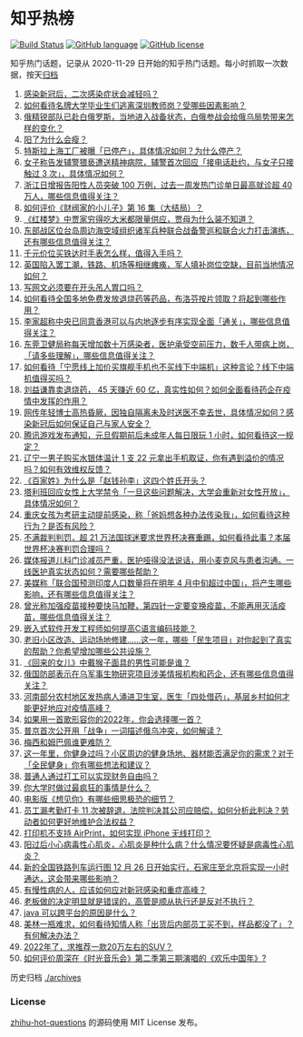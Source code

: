 # 知乎热榜
[![Build Status](https://github.com/ToWeLong/zhihu-hot-questions/workflows/CI/badge.svg)](https://github.com/ToWeLong/zhihu-hot-questions/actions)
[![GitHub language](https://img.shields.io/badge/language-golang-orange.svg)](https://golang.org/)
[![GitHub license](https://img.shields.io/github/license/ToWeLong/zhihu-hot-questions)](https://github.com/ToWeLong/zhihu-hot-questions/blob/main/LICENSE)

知乎热门话题，记录从 2020-11-29 日开始的知乎热门话题。每小时抓取一次数据，按天[归档](./archives)

<!-- BEGIN -->

1. [感染新冠后，二次感染症状会减轻吗？](https://www.zhihu.com/question/573355274)
1. [如何看待名牌大学毕业生们逃离深圳教师岗？受哪些因素影响？](https://www.zhihu.com/question/574577601)
1. [俄精锐部队已赴白俄罗斯，当地进入战备状态，白俄参战会给俄乌局势带来怎样的变化？](https://www.zhihu.com/question/574116074)
1. [阳了为什么会瘦？](https://www.zhihu.com/question/574589349)
1. [特斯拉上海工厂被曝「已停产」，具体情况如何？为什么停产？](https://www.zhihu.com/question/574546255)
1. [女子称告发辅警猥亵遭送精神病院，辅警首次回应「接电话赴约，与女子只接触过 3 次」，具体情况如何？](https://www.zhihu.com/question/573785070)
1. [浙江日增报告阳性人员突破 100 万例，过去一周发热门诊单日最高就诊超 40 万人，哪些信息值得关注？](https://www.zhihu.com/question/574581714)
1. [如何评价《财阀家的小儿子》第 16 集（大结局）？](https://www.zhihu.com/question/573021589)
1. [《红楼梦》中贾家穷得吃大米都限量供应，贾母为什么装不知道？](https://www.zhihu.com/question/561399508)
1. [东部战区位台岛周边海空域组织诸军兵种联合战备警巡和联合火力打击演练，还有哪些信息值得关注？](https://www.zhihu.com/question/574602435)
1. [千元价位买铁达时手表怎么样，值得入手吗？](https://www.zhihu.com/question/573796641)
1. [英国陷入罢工潮，铁路、机场等相继瘫痪，军人填补岗位空缺，目前当地情况如何？](https://www.zhihu.com/question/574569825)
1. [写网文必须要在开头吊人胃口吗？](https://www.zhihu.com/question/573968645)
1. [如何看待全国多地免费发放退烧药等药品，布洛芬按片领取？将起到哪些作用？](https://www.zhihu.com/question/573726929)
1. [李家超称中央已同意香港可以与内地逐步有序实现全面「通关」，哪些信息值得关注？](https://www.zhihu.com/question/574351535)
1. [东莞卫健局称每天增加数十万感染者，医护承受空前压力，数千人带病上岗，「请多些理解」，哪些信息值得关注？](https://www.zhihu.com/question/574304678)
1. [如何看待「宁愿线上加价买旗舰手机也不买线下中端机」这种言论？线下中端机值得买吗？](https://www.zhihu.com/question/574583699)
1. [刘益谦靠卖退烧药， 45 天赚近 60 亿，真实性如何？如何全面看待药企在疫情中发挥的作用？](https://www.zhihu.com/question/574012657)
1. [网传年轻博士高热昏厥，因独自隔离未及时送医不幸去世，具体情况如何？感染新冠后如何保证自己与家人安全？](https://www.zhihu.com/question/574333856)
1. [腾讯游戏发布通知，元旦假期前后未成年人每日限玩 1 小时，如何看待这一规定？](https://www.zhihu.com/question/574337431)
1. [辽宁一男子购买水银体温计 1 支 22 元拿出手机取证，你有遇到溢价的情况吗？如何有效维权反馈？](https://www.zhihu.com/question/574569834)
1. [《百家姓》为什么是「赵钱孙李」这四个姓氏开头？](https://www.zhihu.com/question/573073042)
1. [塔利班回应女性上大学禁令「一旦这些问题解决，大学会重新对女性开放」，具体情况如何？](https://www.zhihu.com/question/574042613)
1. [重庆女孩为考研主动提前感染，称「爸妈想各种办法传染我」，如何看待这种行为？是否有风险？](https://www.zhihu.com/question/574111061)
1. [不满裁判判罚，超 21 万法国球迷要求世界杯决赛重踢，如何看待此事？本届世界杯决赛判罚合理吗？](https://www.zhihu.com/question/574481137)
1. [媒体报道儿科门诊减员严重，医护哑得没法说话，用小麦克风与患者沟通。一线医护真实状态如何？需要哪些帮助？](https://www.zhihu.com/question/574595705)
1. [美媒称「联合国预测印度人口数量将在明年 4 月中旬超过中国」，将产生哪些影响，还有哪些信息值得关注？](https://www.zhihu.com/question/574560198)
1. [曾光称加强疫苗接种要快马加鞭，第四针一定要变换疫苗，不能再用灭活疫苗，哪些信息值得关注？](https://www.zhihu.com/question/573976397)
1. [嵌入式软件开发工程师如何提高C语言编码技能？](https://www.zhihu.com/question/572133148)
1. [老旧小区改造、运动场地修建……这一年，哪些「民生项目」对你起到了真实的帮助？你希望增加哪些公共设施？](https://www.zhihu.com/question/570970036)
1. [《回来的女儿》中戴猴子面具的男性可能是谁？](https://www.zhihu.com/question/573865646)
1. [俄国防部表示在乌军事生物研究项目涉美情报机构和药企，还有哪些信息值得关注？](https://www.zhihu.com/question/574478166)
1. [河南部分农村地区发热病人涌进卫生室，医生「四处借药」，基层乡村如何才能更好地应对疫情高峰？](https://www.zhihu.com/question/574511110)
1. [如果用一首歌形容你的2022年，你会选择哪一首？](https://www.zhihu.com/question/574551160)
1. [普京首次公开用「战争」一词描述俄乌冲突，如何解读？](https://www.zhihu.com/question/574587643)
1. [梅西和姆巴佩谁更难防？](https://www.zhihu.com/question/574280499)
1. [这一年里，你健身过吗？小区周边的健身场地、器材能否满足你的需求？对于「全民健身」你有哪些想法和建议？](https://www.zhihu.com/question/570977943)
1. [普通人通过打工可以实现财务自由吗？](https://www.zhihu.com/question/573496717)
1. [你大学时做过最疯狂的事情是什么？](https://www.zhihu.com/question/568369826)
1. [电影版《想见你》有哪些细思极恐的细节？](https://www.zhihu.com/question/574116817)
1. [员工漏考勤打卡 11 次被辞退，法院判决其公司应赔偿，如何分析此判决？劳动者如何更好地维护合法权益？](https://www.zhihu.com/question/573841009)
1. [打印机不支持 AirPrint，如何实现 iPhone 无线打印？](https://www.zhihu.com/question/20597056)
1. [阳过后小心病毒性心肌炎，心肌炎是种什么病？什么情况要怀疑是病毒性心肌炎？](https://www.zhihu.com/question/574649906)
1. [新的全国铁路列车运行图 12 月 26 日开始实行，石家庄至北京将实现一小时通达，这会带来哪些影响？](https://www.zhihu.com/question/574525543)
1. [有慢性病的人，应该如何应对新冠感染和重症高峰？](https://www.zhihu.com/question/574554665)
1. [老板做的决定明显就是错误的，高管是顺从执行还是反对不执行？](https://www.zhihu.com/question/546365572)
1. [java 可以跨平台的原因是什么？](https://www.zhihu.com/question/573490785)
1. [美林一瓶难求，如何看待知情人称「出货后内部员工买不到，样品都没了」？有何解决办法？](https://www.zhihu.com/question/574023654)
1. [2022年了，求推荐一款20万左右的SUV？](https://www.zhihu.com/question/511742359)
1. [如何评价周深在《时光音乐会》第二季第三期演唱的《欢乐中国年》?](https://www.zhihu.com/question/574112782)

<!-- END -->

历史归档 [./archives](./archives)


### License
[zhihu-hot-questions](https://github.com/towelong/zhihu-hot-questions) 的源码使用 MIT License 发布。